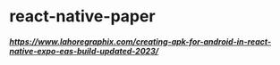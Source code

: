 # react-native-paper

##### https://www.lahoregraphix.com/creating-apk-for-android-in-react-native-expo-eas-build-updated-2023/
